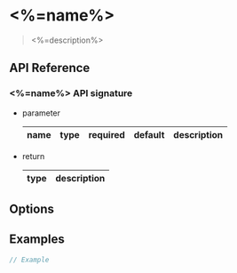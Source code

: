 # <%=name%>

> <%=description%>

## API Reference

### <%=name%> API signature

* parameter

  name|type|required|default|description
  -|-|-|-|-

* return

  type|description
  -|-

## Options

## Examples

```javascript
// Example
```
